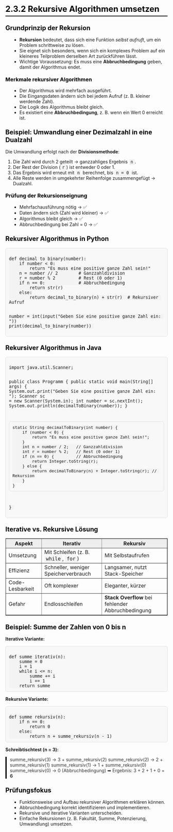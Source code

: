 # 2.3.2 Rekursive Algorithmen umsetzen

<html>
<head>
<style>
h1, h2, h3 {
  font-weight: 700;
  color: #000;
  margin-top: 1.2em;
}
h1 { font-size: 1.8em; border-bottom: 2px solid #000; padding-bottom: 6px; }
h2 { font-size: 1.4em; margin-top: 1.2em; }
ul { margin-left: 20px; }
code {
  background: #f3f3f3;
  padding: 2px 5px;
  border-radius: 4px;
  font-size: 0.95em;
}
blockquote {
  border-left: 4px solid #000;
  padding-left: 10px;
  color: #333;
  margin: 10px 0;
}
pre {
  background: #f8f8f8;
  padding: 10px;
  border-radius: 6px;
  border: 1px solid #ddd;
  overflow-x: auto;
}
</style>
</head>
<body>


<h2>Grundprinzip der Rekursion</h2>
<ul>
  <li><strong>Rekursion</strong> bedeutet, dass sich eine Funktion <em>selbst aufruft</em>, um ein Problem schrittweise zu lösen.</li>
  <li>Sie eignet sich besonders, wenn sich ein komplexes Problem auf ein kleineres Teilproblem derselben Art zurückführen lässt.</li>
  <li>Wichtige Voraussetzung: Es muss eine <strong>Abbruchbedingung</strong> geben, damit der Algorithmus endet.</li>
</ul>

<h3>Merkmale rekursiver Algorithmen</h3>
<ul>
  <li>Der Algorithmus wird mehrfach ausgeführt.</li>
  <li>Die Eingangsdaten ändern sich bei jedem Aufruf (z. B. kleiner werdende Zahl).</li>
  <li>Die Logik des Algorithmus bleibt gleich.</li>
  <li>Es existiert eine <strong>Abbruchbedingung</strong>, z. B. wenn ein Wert 0 erreicht ist.</li>
</ul>

<h2>Beispiel: Umwandlung einer Dezimalzahl in eine Dualzahl</h2>
<p>Die Umwandlung erfolgt nach der <strong>Divisionsmethode</strong>:</p>
<ol>
  <li>Die Zahl wird durch 2 geteilt → ganzzahliges Ergebnis <code>n</code>.</li>
  <li>Der Rest der Division (<code>r</code>) ist entweder 0 oder 1.</li>
  <li>Das Ergebnis wird erneut mit <code>n</code> berechnet, bis <code>n = 0</code> ist.</li>
  <li>Alle Reste werden in umgekehrter Reihenfolge zusammengefügt → Dualzahl.</li>
</ol>

<h3>Prüfung der Rekursionseignung</h3>
<ul>
  <li>Mehrfachausführung nötig → ✅</li>
  <li>Daten ändern sich (Zahl wird kleiner) → ✅</li>
  <li>Algorithmus bleibt gleich → ✅</li>
  <li>Abbruchbedingung bei Zahl = 0 → ✅</li>
</ul>

<h2>Rekursiver Algorithmus in Python</h2>
<pre><code class="language-python">
def decimal_to_binary(number):
    if number < 0:
        return "Es muss eine positive ganze Zahl sein!"
    n = number // 2        # Ganzzahldivision
    r = number % 2         # Rest (0 oder 1)
    if n == 0:             # Abbruchbedingung
        return str(r)
    else:
        return decimal_to_binary(n) + str(r)  # Rekursiver Aufruf

number = int(input("Geben Sie eine positive ganze Zahl ein: "))
print(decimal_to_binary(number)) </code></pre>

<h2>Rekursiver Algorithmus in Java</h2>
<pre><code class="language-java">
import java.util.Scanner;

public class Programm {
public static void main(String[] args) {
System.out.print("Geben Sie eine positive ganze Zahl ein: ");
Scanner sc = new Scanner(System.in);
int number = sc.nextInt();
System.out.println(decimalToBinary(number));
}

```
static String decimalToBinary(int number) {
    if (number < 0) {
        return "Es muss eine positive ganze Zahl sein!";
    }
    int n = number / 2;   // Ganzzahldivision
    int r = number % 2;   // Rest (0 oder 1)
    if (n == 0) {         // Abbruchbedingung
        return Integer.toString(r);
    } else {
        return decimalToBinary(n) + Integer.toString(r); // Rekursion
    }
}
```

} </code></pre>

<h2>Iterative vs. Rekursive Lösung</h2>
<table border="1" cellpadding="6" cellspacing="0" style="border-collapse:collapse; width:100%;">
  <tr style="background:#eee;">
    <th>Aspekt</th>
    <th>Iterativ</th>
    <th>Rekursiv</th>
  </tr>
  <tr>
    <td>Umsetzung</td>
    <td>Mit Schleifen (z. B. <code>while</code>, <code>for</code>)</td>
    <td>Mit Selbstaufrufen</td>
  </tr>
  <tr>
    <td>Effizienz</td>
    <td>Schneller, weniger Speicherverbrauch</td>
    <td>Langsamer, nutzt Stack-Speicher</td>
  </tr>
  <tr>
    <td>Code-Lesbarkeit</td>
    <td>Oft komplexer</td>
    <td>Eleganter, kürzer</td>
  </tr>
  <tr>
    <td>Gefahr</td>
    <td>Endlosschleifen</td>
    <td><strong>Stack Overflow</strong> bei fehlender Abbruchbedingung</td>
  </tr>
</table>

<h2>Beispiel: Summe der Zahlen von 0 bis n</h2>
<p><strong>Iterative Variante:</strong></p>
<pre><code class="language-python">
def summe_iterativ(n):
    summe = 0
    i = 1
    while i <= n:
        summe += i
        i += 1
    return summe
</code></pre>

<p><strong>Rekursive Variante:</strong></p>
<pre><code class="language-python">
def summe_rekursiv(n):
    if n == 0:
        return 0
    else:
        return n + summe_rekursiv(n - 1)
</code></pre>

<p><strong>Schreibtischtest (n = 3):</strong></p>
<blockquote>
summe_rekursiv(3) → 3 + summe_rekursiv(2)  
summe_rekursiv(2) → 2 + summe_rekursiv(1)  
summe_rekursiv(1) → 1 + summe_rekursiv(0)  
summe_rekursiv(0) → 0 (Abbruchbedingung)  
➡ Ergebnis: 3 + 2 + 1 + 0 = <strong>6</strong>
</blockquote>

<h2>Prüfungsfokus</h2>
<ul>
  <li>Funktionsweise und Aufbau rekursiver Algorithmen erklären können.</li>
  <li>Abbruchbedingung korrekt identifizieren und implementieren.</li>
  <li>Rekursive und iterative Varianten unterscheiden.</li>
  <li>Einfache Rekursionen (z. B. Fakultät, Summe, Potenzierung, Umwandlung) umsetzen.</li>
</ul>

</body>
</html>
